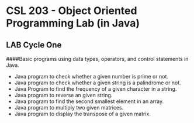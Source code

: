 # CSL 203 - Object Oriented Programming Lab (in Java)

## LAB Cycle One

####Basic programs using data types, operators, and control statements in Java.

* Java program to check whether a given number is prime or not.
* Java program to check whether a given string is a palindrome or not.
* Java Program to find the frequency of a given character in a string.
* Java program to reverse an given string.
* Java program to find the second smallest element in an array.
* Java program to multiply two given matrices.
* Java program to display the transpose of a given matrix.

